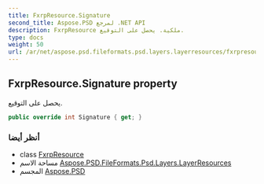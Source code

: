 ```yaml
---
title: FxrpResource.Signature
second_title: Aspose.PSD لمرجع .NET API
description: FxrpResource ملكية. يحصل على التوقيع.
type: docs
weight: 50
url: /ar/net/aspose.psd.fileformats.psd.layers.layerresources/fxrpresource/signature/
---
```

## FxrpResource.Signature property

يحصل على التوقيع.

```csharp
public override int Signature { get; }
```

### أنظر أيضا

* class [FxrpResource](../)
* مساحة الاسم [Aspose.PSD.FileFormats.Psd.Layers.LayerResources](../../fxrpresource/)
* المجسم [Aspose.PSD](../../../)


